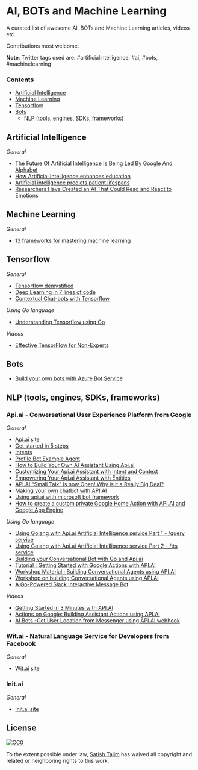 # AI, BOTs and Machine Learning

A curated list of awesome AI, BOTs and Machine Learning articles, videos etc.

Contributions most welcome.

**Note**: Twitter tags used are: #artificialintelligence, #ai, #bots, #machinelearning

### Contents

- [Artificial Intelligence](#artificial-intelligence)
- [Machine Learning](#machine-learning)
- [Tensorflow](#tensorflow)
- [Bots](#bots)
    - [NLP (tools, engines, SDKs, frameworks)](#nlp-tools-engines-sdks-frameworks)

## Artificial Intelligence

*General*

* [The Future Of Artificial Intelligence Is Being Led By Google And Alphabet](http://www.ibtimes.com/future-artificial-intelligence-being-led-google-alphabet-2547160)
* [How Artificial Intelligence enhances education](thenextweb.com/artificial-intelligence/2017/03/13/how-artificial-intelligence-enhances-education/)
* [Artificial intelligence predicts patient lifespans](https://techxplore.com/news/2017-06-artificial-intelligence-patient-lifespans.html)
* [Researchers Have Created an AI That Could Read and React to Emotions](https://futurism.com/researchers-have-created-an-ai-that-could-read-and-react-to-emotions/)

## Machine Learning

*General*

* [13 frameworks for mastering machine learning](http://www.infoworld.com/article/3026262/data-science/13-frameworks-for-mastering-machine-learning.html#slide1)

## Tensorflow

*General*

* [Tensorflow demystified](https://chatbotslife.com/tensorflow-demystified-80987184faf7)
* [Deep Learning in 7 lines of code](https://chatbotslife.com/deep-learning-in-7-lines-of-code-7879a8ef8cfb)
* [Contextual Chat-bots with Tensorflow](https://chatbotsmagazine.com/contextual-chat-bots-with-tensorflow-4391749d0077)

*Using Go language*

* [Understanding Tensorflow using Go](https://pgaleone.eu/tensorflow/go/2017/05/29/understanding-tensorflow-using-go/)

*Videos*

* [Effective TensorFlow for Non-Experts](https://youtu.be/5DknTFbcGVM)

## Bots

* [Build your own bots with Azure Bot Service](https://youtu.be/1xgMEkvEppM)

## NLP (tools, engines, SDKs, frameworks)

### Api.ai - Conversational User Experience Platform from Google

*General*

* [Api.ai site](https://api.ai)
* [Get started in 5 steps](https://docs.api.ai/docs/get-started)
* [Intents](https://docs.api.ai/docs/concept-intents)
* [Profile Bot Example Agent](https://docs.api.ai/docs/profile-bot-example-agent)
* [How to Build Your Own AI Assistant Using Api.ai](https://www.sitepoint.com/how-to-build-your-own-ai-assistant-using-api-ai/)
* [Customizing Your Api.ai Assistant with Intent and Context](https://www.sitepoint.com/customizing-your-api-ai-assistant-with-intent-and-context/)
* [Empowering Your Api.ai Assistant with Entities](https://www.sitepoint.com/teaching-our-api-ai-assistant-concepts-via-entities/)
* [API.AI “Small Talk” is now Open! Why is it a Really Big Deal?](https://chatbotsmagazine.com/api-ai-small-talk-is-now-open-source-why-is-it-a-big-deal-a39c54f89d85)
* [Making your own chatbot with API.AI](https://blog.craftworkz.co/making-your-own-chatbot-with-api-ai-21be5444a2df)
* [Using api.ai with microsoft bot framework ](https://medium.com/@akshaykulkarni/using-api-ai-with-microsoft-bot-framework-577a5d9fb66f)
* [How to create a custom private Google Home Action with API.AI and Google App Engine](https://medium.com/google-cloud/how-to-create-a-custom-private-google-home-action-260e2c512fc)

*Using Go language*

* [Using Golang with Api.ai Artificial Intelligence service Part 1 - /query service](https://medium.com/@IndianGuru/using-golang-with-api-ai-artificial-intelligence-service-5ed2209a347c)
* [Using Golang with Api.ai Artificial Intelligence service Part 2 - /tts service](https://medium.com/@IndianGuru/using-golang-with-api-ai-artificial-intelligence-service-86afdf4b8ac2)
* [Building your Conversational Bot with Go and Api.ai](https://medium.com/ymedialabs-innovation/building-your-conversational-bot-with-go-and-api-ai-45bc5cb7ce5a)
* [Tutorial : Getting Started with Google Actions with API.AI](https://rominirani.com/tutorial-getting-started-with-google-actions-with-api-ai-a3b79550a062)
* [Workshop Material : Building Conversational Agents using API.AI](https://rominirani.com/workshop-material-building-conversational-agents-using-api-ai-5b2d2f05f097)
* [Workshop on building Conversational Agents using API.AI](https://github.com/rominirani/api-ai-workshop)
* [A Go-Powered Slack Interactive Message Bot](https://github.com/tcnksm/go-slack-interactive)

*Videos*

* [Getting Started in 3 Minutes with API.AI](https://youtu.be/Om7tyGGemXI)
* [Actions on Google: Building Assistant Actions using API.AI](https://youtu.be/9SUAuy9OJg4)
* [AI Bots -Get User Location from Messenger using API.AI webhook](http://dai.ly/x5n8thz)

### Wit.ai - Natural Language Service for Developers from Facebook

*General*

* [Wit.ai site](https://wit.ai)

### Init.ai

*General*

* [Init.ai site](https://www.init.ai)

## License

[![CC0](http://i.creativecommons.org/p/zero/1.0/88x31.png)](http://creativecommons.org/publicdomain/zero/1.0/)

To the extent possible under law, [Satish Talim](http://satishtalim.com) has waived all copyright and related or neighboring rights to this work.
